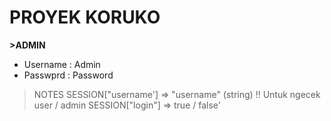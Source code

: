 <h1>PROYEK KORUKO</h1>

**>ADMIN**
- Username : Admin
- Passwprd : Password

> NOTES
SESSION["username'] => "username" (string) !! Untuk ngecek user / admin
SESSION["login"] => true / false'
